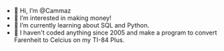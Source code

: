 - 👋 Hi, I’m @Cammaz
- 👀 I’m interested in making money!
- 🌱 I’m currently learning about SQL and Python.
- 💞️ I haven't coded anything since 2005 and make a program to convert Farenheit to Celcius on my TI-84 Plus. 

<!---
I wonder what is supposed to go here. 
--->
